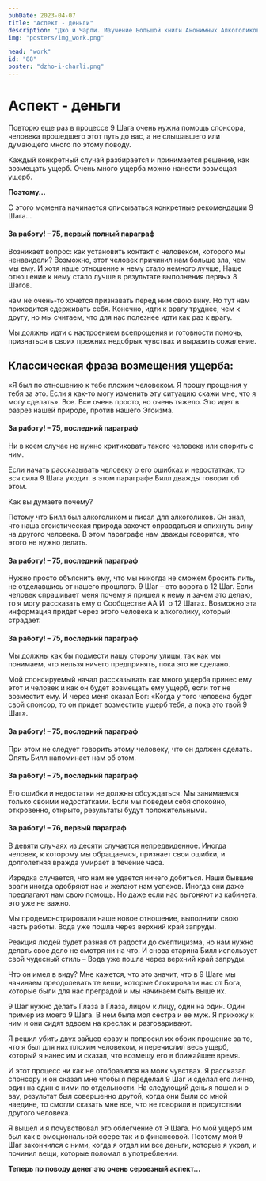 ```yaml
---
pubDate: 2023-04-07
title: "Аспект - деньги"
description: "Джо и Чарли. Изучение Большой книги Анонимных Алкоголиков.  (087)"
img: "posters/img_work.png"

head: "work"
id: "88"
poster: "dzho-i-charli.png"
---
```


# Аспект - деньги

Повторю еще раз в процессе 9 Шага очень нужна помощь спонсора, человека прошедшего этот путь до вас, а не слышавшего или думающего много по этому поводу.

Каждый конкретный случай разбирается и принимается решение, как возмещать ущерб. Очень много ущерба можно нанести возмещая ущерб.

**Поэтому…**

С этого момента начинается описываться конкретные рекомендации 9 Шага…

#### За работу! – 75, первый полный параграф

Возникает вопрос: как установить контакт с человеком, которого мы ненавидели? Возможно, этот человек причинил нам больше зла, чем мы ему. И хотя наше отношение к нему стало немного лучше,
Наше отношение к нему стало лучше в результате выполнения первых 8 Шагов.

нам не очень-то хочется признавать перед ним свою вину. Но тут нам приходится сдерживать себя. Конечно, идти к врагу труднее, чем к другу, но мы считаем, что для нас полезнее идти как раз к врагу.

Мы должны идти с настроением всепрощения и готовности помочь, признаться в своих прежних недобрых чувствах и выразить сожаление.

## Классическая фраза возмещения ущерба:

«Я был по отношению к тебе плохим человеком. Я прошу прощения у тебя за это. Если я как-то могу изменить эту ситуацию скажи мне, что я могу сделать». Все. Все очень просто, но очень тяжело. Это идет в разрез нашей природе, против нашего Эгоизма.

#### За работу! – 75, последний параграф

Ни в коем случае не нужно критиковать такого человека или спорить с ним.

Если начать рассказывать человеку о его ошибках и недостатках, то вся сила 9 Шага уходит. в этом параграфе Билл дважды говорит об этом.

Как вы думаете почему?

Потому что Билл был алкоголиком и писал для алкоголиков. Он знал, что наша эгоистическая природа захочет оправдаться и спихнуть вину на другого человека. В этом параграфе нам дважды говорится, что этого не нужно делать.

#### За работу! – 75, последний параграф

Нужно просто объяснить ему, что мы никогда не сможем бросить пить, не отделавшись от нашего прошлого.
9 Шаг – это ворота в 12 Шаг. Если человек спрашивает меня почему я пришел к нему и зачем это делаю, то я могу рассказать ему о Сообществе АА И  о 12 Шагах. Возможно эта информация придет через этого человека к алкоголику, который страдает.

#### За работу! – 75, последний параграф

Мы должны как бы подмести нашу сторону улицы, так как мы понимаем, что нельзя ничего предпринять, пока это не сделано.

Мой спонсируемый начал рассказывать как много ущерба принес ему этот и человек и как он будет возмещать ему ущерб, если тот не возместит ему. И через меня сказал Бог: «Когда у того человека будет свой спонсор, то он придет возместить ущерб тебя, а пока это твой 9 Шаг».

#### За работу! – 75, последний параграф

При этом не следует говорить этому человеку, что он должен сделать.
Опять Билл напоминает нам об этом.

#### За работу! – 75, последний параграф

Его ошибки и недостатки не должны обсуждаться. Мы занимаемся только своими недостатками. Если мы поведем себя спокойно, откровенно, открыто, результаты будут положительными.

#### За работу! – 76, первый параграф

В девяти случаях из десяти случается непредвиденное. Иногда человек, к которому мы обращаемся, признает свои ошибки, и долголетняя вражда умирает в течение часа.

Изредка случается, что нам не удается ничего добиться. Наши бывшие враги иногда одобряют нас и желают нам успехов. Иногда они даже предлагают нам свою помощь. Но даже если нас выгоняют из кабинета, это уже не важно.

Мы продемонстрировали наше новое отношение, выполнили свою часть работы. Вода уже пошла через верхний край запруды.

Реакция людей будет разная от радости до скептицизма, но нам нужно делать свое дело не смотря ни на что.
И снова старина Билл использует свой чудесный стиль – Вода уже пошла через верхний край запруды.

Что он имел в виду? Мне кажется, что это значит, что в 9 Шаге мы начинаем преодолевать те вещи, которые блокировали нас от Бога, которые были для нас преградой и мы начинаем быть выше их.

9 Шаг нужно делать Глаза в Глаза, лицом к лицу, один на один. Один пример из моего 9 Шага. В нем была моя сестра и ее муж. Я прихожу к ним и они сидят вдвоем на креслах и разговаривают.

Я решил убить двух зайцев сразу и попросил их обоих прощение за то, что я был для них плохим человеком, я перечислил весь ущерб, который я нанес им и сказал, что возмещу его в ближайшее время.

И этот процесс ни как не отобразился на моих чувствах. Я рассказал спонсору и он сказал мне чтобы я переделал 9 Шаг и сделал его лично, один на один с ними по отдельности. На следующий день я пошел и о вау, результат был совершенно другой, когда они были со мной наедине, то смогли сказать мне все, что не говорили в присутствии другого человека.

Я вышел и я почувствовал это облегчение от 9 Шага. Но мой ущерб им был как в эмоциональной сфере так и в финансовой. Поэтому мой 9 Шаг закончился с ними, когда я отдал им все деньги, которые я украл, и починил вещи, которые поломал в употреблении.

**Теперь по поводу денег это очень серьезный аспект…**

